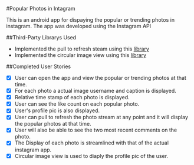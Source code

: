 #Popular Photos in Intagram

This is an android app for dispaying the popular or trending photos in instagram.
The app was developed using the Instagram API <insert api here>

##Third-Party Librarys Used
 * Implemented the pull to refresh steam using this [library](https://github.com/erikwt/PullToRefresh-ListView)
 * Implemented the circular image view using this [library](https://github.com/lopspower/CircularImageView)

##Completed User Stories
  * [x] User can open the app and view the popular or trending photos at that time.
  * [x] For each photo a actual image username and caption is displayed.
  * [x] Relative time stamp of each photo is displayed.
  * [x] User can  see the like count on each popular photo.
  * [x] User's profile pic is also displayed.
  * [x] User can pull to refresh the photo stream at any point and it will display the popular photos at that time.
  * [x] User will also be able to see the two most recent comments on the photo.
  * [x] The Display of each photo is streamlined with that of the actual instagram app.
  * [x] Circular image view is used to diaply the profile pic of the user.
